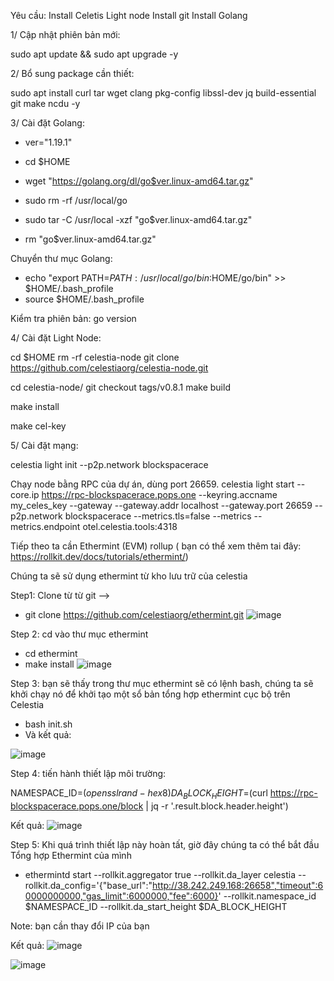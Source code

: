 Yêu cầu:
Install Celetis Light node
Install git
Install Golang 


1/ Cập nhật phiên bản mới:

sudo apt update && sudo apt upgrade -y

2/ Bổ sung package cần thiết:

sudo apt install curl tar wget clang pkg-config libssl-dev jq build-essential git make ncdu -y

3/ Cài đặt Golang:

- ver="1.19.1" 
- cd $HOME 
- wget "https://golang.org/dl/go$ver.linux-amd64.tar.gz" 


- sudo rm -rf /usr/local/go 
- sudo tar -C /usr/local -xzf "go$ver.linux-amd64.tar.gz" 
- rm "go$ver.linux-amd64.tar.gz"

Chuyển thư mục Golang:

- echo "export PATH=$PATH:/usr/local/go/bin:$HOME/go/bin" >> $HOME/.bash_profile
- source $HOME/.bash_profile

Kiểm tra phiên bản:
go version

4/ Cài đặt Light Node:

cd $HOME 
rm -rf celestia-node 
git clone https://github.com/celestiaorg/celestia-node.git

cd celestia-node/ 
git checkout tags/v0.8.1
make build 

make install 

make cel-key

5/ Cài đặt mạng:

celestia light init --p2p.network blockspacerace

Chạy node bằng RPC của dự án, dùng port 26659.
celestia light start --core.ip https://rpc-blockspacerace.pops.one --keyring.accname my_celes_key --gateway --gateway.addr localhost --gateway.port 26659 --p2p.network blockspacerace --metrics.tls=false --metrics --metrics.endpoint otel.celestia.tools:4318


Tiếp theo ta cần Ethermint (EVM) rollup ( bạn có thể xem thêm tai đây: https://rollkit.dev/docs/tutorials/ethermint/)

Chúng ta sẽ sử dụng ethermint từ kho lưu trữ của celestia

Step1: Clone từ từ git --> 

- git clone https://github.com/celestiaorg/ethermint.git
![image](https://user-images.githubusercontent.com/128345566/231376574-d37d05fa-4ad5-49d8-a231-745c414e7621.png)

Step 2: cd vào thư mục ethermint
- cd ethermint
- make install 
![image](https://user-images.githubusercontent.com/128345566/231376767-305707ce-29c8-4e93-8040-524ec6a9ceef.png)


Step 3: bạn sẽ thấy trong thư mục ethermint sẽ có lệnh bash, chúng ta sẽ khởi chạy nó để khởi tạo một sổ bản tổng hợp ethermint cục bộ trên Celestia

- bash init.sh
- Và kết quả:

![image](https://user-images.githubusercontent.com/128345566/231377077-af818728-03f6-4f60-a503-f98d08fa0cb8.png)

Step 4: tiến hành thiết lập môi trường:

NAMESPACE_ID=$(openssl rand -hex 8)
DA_BLOCK_HEIGHT=$(curl https://rpc-blockspacerace.pops.one/block | jq -r '.result.block.header.height')

Kết quả:
![image](https://user-images.githubusercontent.com/128345566/231377230-2738bafd-0702-4444-8bf6-014396e3a744.png)

Step 5: Khi quá trình thiết lập này hoàn tất, giờ đây chúng ta có thể bắt đầu Tổng hợp Ethermint của mình
- ethermintd start --rollkit.aggregator true --rollkit.da_layer celestia --rollkit.da_config='{"base_url":"http://38.242.249.168:26658","timeout":60000000000,"gas_limit":6000000,"fee":6000}' --rollkit.namespace_id $NAMESPACE_ID --rollkit.da_start_height $DA_BLOCK_HEIGHT

Note: bạn cần thay đổi IP của bạn 

Kết quả:
![image](https://user-images.githubusercontent.com/128345566/231377520-16d850f9-767e-4f53-9a67-fe952c032b85.png)


![image](https://user-images.githubusercontent.com/128345566/231378476-e341c17d-c621-4238-9fed-4908108ba8dc.png)

